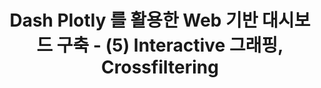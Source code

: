 ﻿---
title: "Dash Plotly 를 활용한 Web 기반 대시보드 구축 - (5) Interactive 그래핑, Crossfiltering"
last_modified_at: 2022-02-02 17:35:00 +0900
categories: 
  - Data Science
  - Tutorial
tags:
  - Dash
  - Plotly
  - Python
---

[comment]: <> (본 포스트는 [Dash 공식문서]&#40;https://dash.plotly.com/introduction&#41; 를 참고하였습니다.)


<br/>







